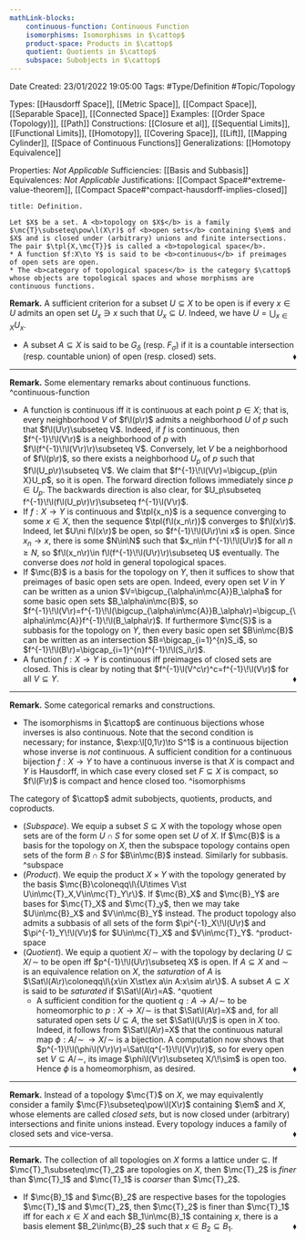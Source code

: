 ```yaml
---
mathLink-blocks:
    continuous-function: Continuous Function
    isomorphisms: Isomorphisms in $\cattop$
    product-space: Products in $\cattop$
    quotient: Quotients in $\cattop$
    subspace: Subobjects in $\cattop$
---
```


<div class="topSpace"></div>

Date Created: 23/01/2022 19:05:00
Tags: #Type/Definition #Topic/Topology

Types: [[Hausdorff Space]], [[Metric Space]], [[Compact Space]], [[Separable Space]], [[Connected Space]]
Examples: [[Order Space (Topology)]], [[Path]]
Constructions: [[Closure et al]], [[Sequential Limits]], [[Functional Limits]], [[Homotopy]], [[Covering Space]], [[Lift]], [[Mapping Cylinder]], [[Space of Continuous Functions]]
Generalizations: [[Homotopy Equivalence]]

Properties: <i>Not Applicable</i>
Sufficiencies: [[Basis and Subbasis]]
Equivalences: <i>Not Applicable</i>
Justifications: [[Compact Space#^extreme-value-theorem]], [[Compact Space#^compact-hausdorff-implies-closed]]

``` ad-Definition
title: Definition.

Let $X$ be a set. A <b>topology on $X$</b> is a family $\mc{T}\subseteq\pow\l(X\r)$ of <b>open sets</b> containing $\em$ and $X$ and is closed under (arbitrary) unions and finite intersections. The pair $\tpl{X,\mc{T}}$ is called a <b>topological space</b>.
* A function $f:X\to Y$ is said to be <b>continuous</b> if preimages of open sets are open.
* The <b>category of topological spaces</b> is the category $\cattop$ whose objects are topological spaces and whose morphisms are continuous functions.

```

<b>Remark.</b> A sufficient criterion for a subset $U\subseteq X$ to be open is if every $x\in U$ admits an open set $U_x\ni x$ such that $U_x\subseteq U$. Indeed, we have $U=\bigcup_{x\in X}U_x$.
* A subset $A\subseteq X$ is said to be $G_\delta$ (resp. $F_\sigma$) if it is a countable intersection (resp. countable union) of open (resp. closed) sets.<span style="float:right;">$\blacklozenge$</span>

---

<b>Remark.</b> Some elementary remarks about continuous functions. ^continuous-function
* A function is continuous iff it is continuous at each point $p\in X$; that is, every neighborhood $V$ of $f\l(p\r)$ admits a neighborhood $U$ of $p$ such that $f\l(U\r)\subseteq V$. Indeed, if $f$ is continuous, then $f^{-1}\!\l(V\r)$ is a neighborhood of $p$ with $f\l(f^{-1}\!\l(V\r)\r)\subseteq V$. Conversely, let $V$ be a neighborhood of $f\l(p\r)$, so there exists a neighborhood $U_p$ of $p$ such that $f\l(U_p\r)\subseteq V$. We claim that $f^{-1}\!\l(V\r)=\bigcup_{p\in X}U_p$, so it is open. The forward direction follows immediately since $p\in U_p$. The backwards direction is also clear, for $U_p\subseteq f^{-1}\!\l(f\l(U_p\r)\r)\subseteq f^{-1}\l(V\r)$.
* If $f:X\to Y$ is continuous and $\tpl{x_n}$ is a sequence converging to some $x\in X$, then the sequence $\tpl{f\l(x_n\r)}$ converges to $f\l(x\r)$. Indeed, let $U\ni f\l(x\r)$ be open, so $f^{-1}\!\l(U\r)\ni x$ is open. Since $x_n\to x$, there is some $N\in\N$ such that $x_n\in f^{-1}\!\l(U\r)$ for all $n\geq N$, so $f\l(x_n\r)\in f\l(f^{-1}\!\l(U\r)\r)\subseteq U$ eventually. The converse does <i>not</i> hold in general topological spaces.
* If $\mc{B}$ is a basis for the topology on $Y$, then it suffices to show that preimages of basic open sets are open. Indeed, every open set $V$ in $Y$ can be written as a union $V=\bigcup_{\alpha\in\mc{A}}B_\alpha$ for some basic open sets $B_\alpha\in\mc{B}$, so $f^{-1}\!\l(V\r)=f^{-1}\!\l(\bigcup_{\alpha\in\mc{A}}B_\alpha\r)=\bigcup_{\alpha\in\mc{A}}f^{-1}\!\l(B_\alpha\r)$. If furthermore $\mc{S}$ is a subbasis for the topology on $Y$, then every basic open set $B\in\mc{B}$ can be written as an intersection $B=\bigcap_{i=1}^{n}S_i$, so $f^{-1}\!\l(B\r)=\bigcap_{i=1}^{n}f^{-1}\!\l(S_i\r)$.
* A function $f:X\to Y$ is continuous iff preimages of closed sets are closed. This is clear by noting that $f^{-1}\l(V^c\r)^c=f^{-1}\!\l(V\r)$ for all $V\subseteq Y$.<span style="float:right;">$\blacklozenge$</span>

---

<b>Remark.</b> Some categorical remarks and constructions.
* The isomorphisms in $\cattop$ are continuous bijections whose inverses is also continuous. Note that the second condition is necessary; for instance, $\exp:\l[0,1\r)\to S^1$ is a continuous bijection whose inverse is <i>not</i> continuous. A sufficient condition for a continuous bijection $f:X\to Y$ to have a continuous inverse is that $X$ is compact and $Y$ is Hausdorff, in which case every closed set $F\subseteq X$ is compact, so $f\l(F\r)$ is compact and hence closed too. ^isomorphisms

The category of $\cattop$ admit subobjects, quotients, products, and coproducts.
* (<i>Subspace</i>). We equip a subset $S\subseteq X$ with the topology whose open sets are of the form $U\cap S$ for some open set $U$ of $X$. If $\mc{B}$ is a basis for the topology on $X$, then the subspace topology contains open sets of the form $B\cap S$ for $B\in\mc{B}$ instead. Similarly for subbasis. ^subspace
* (<i>Product</i>). We equip the product $X\times Y$ with the topology generated by the basis $\mc{B}\coloneqq\l\{U\times V\st U\in\mc{T}_X,V\in\mc{T}_Y\r\}$. If $\mc{B}_X$ and $\mc{B}_Y$ are bases for $\mc{T}_X$ and $\mc{T}_y$, then we may take $U\in\mc{B}_X$ and $V\in\mc{B}_Y$ instead. The product topology also admits a subbasis of all sets of the form $\pi^{-1}_X\!\l(U\r)$ and $\pi^{-1}_Y\!\l(V\r)$ for $U\in\mc{T}_X$ and $V\in\mc{T}_Y$. ^product-space
* (<i>Quotient</i>). We equip a quotient $X/\!\sim$ with the topology by declaring $U\subseteq X/\!\sim$ to be open iff $p^{-1}\!\l(U\r)\subseteq X$ is open. If $A\subseteq X$ and $\sim$ is an equivalence relation on $X$, the <i>saturation</i> of $A$ is $\Sat\l(A\r)\coloneqq\l\{x\in X\st\ex a\in A:x\sim a\r\}$. A subset $A\subseteq X$ is said to be <i>saturated</i> if $\Sat\l(A\r)=A$. ^quotient
    * A sufficient condition for the quotient $q:A\to A/\!\sim$ to be homeomorphic to $p:X\to X/\!\sim$ is that $\Sat\l(A\r)=X$ and, for all saturated open sets $U\subseteq A$, the set $\Sat\l(U\r)$ is open in $X$ too. Indeed, it follows from $\Sat\l(A\r)=X$ that the continuous natural map $\phi:A/\!\sim\,\to X/\!\sim$ is a bijection. A computation now shows that $p^{-1}\!\l(\phi\l(V\r)\r)=\Sat\l(q^{-1}\!\l(V\r)\r)$, so for every open set $V\subseteq A/\!\sim$, its image $\phi\l(V\r)\subseteq X/\!\sim$ is open too. Hence $\phi$ is a homeomorphism, as desired.<span style="float:right;">$\blacklozenge$</span>

---

<b>Remark.</b> Instead of a topology $\mc{T}$ on $X$, we may equivalently consider a family $\mc{F}\subseteq\pow\l(X\r)$ containing $\em$ and $X$, whose elements are called <i>closed sets</i>, but is now closed under (arbitrary) intersections and finite unions instead. Every topology induces a family of closed sets and vice-versa.<span style="float:right;">$\blacklozenge$</span>

---

<b>Remark.</b> The collection of all topologies on $X$ forms a lattice under $\subseteq$. If $\mc{T}_1\subseteq\mc{T}_2$ are topologies on $X$, then $\mc{T}_2$ is <i>finer</i> than $\mc{T}_1$ and $\mc{T}_1$ is <i>coarser</i> than $\mc{T}_2$.
* If $\mc{B}_1$ and $\mc{B}_2$ are respective bases for the topologies $\mc{T}_1$ and $\mc{T}_2$, then $\mc{T}_2$ is finer than $\mc{T}_1$ iff for each $x\in X$ and each $B_1\in\mc{B}_1$ containing $x$, there is a basis element $B_2\in\mc{B}_2$ such that $x\in B_2\subseteq B_1$.<span style="float:right;">$\blacklozenge$</span>
